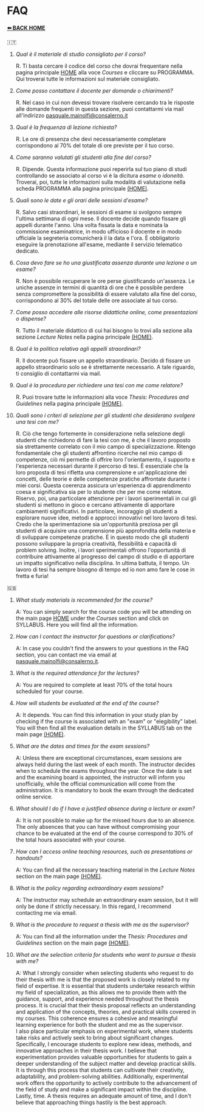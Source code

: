 # **FAQ**  

[**⬅️ BACK HOME**](/README.md)

🇮🇹  

1. *Qual è il materiale di studio consigliato per il corso?*

    R. Ti basta cercare il codice del corso che dovrai frequentare nella pagina principale [HOME](/HOME.md) alla voce *Courses* e cliccare su PROGRAMMA. Qui troverai tutte le informazioni sul materiale consigliato.

2. *Come posso contattare il docente per domande o chiarimenti?*

    R. Nel caso in cui non devessi trovare risolvere cercando tra le risposte alle domande frequenti in questa sezione, puoi contattarmi via mail all'indirizzo <pasquale.mainolfi@consalerno.it>

3. *Qual è la frequenza di lezione richiesta?*

    R. Le ore di presenza che devi necessariamente completare corrispondono al 70% del totale di ore previste per il tuo corso.

4. *Come saranno valutati gli studenti alla fine del corso?*

    R. Dipende. Questa informazione puoi reperirla sul tuo piano di studi controllando se associato al corso vi è la dicitura *esame* o *idoneità*. Troverai, poi, tutte le informazioni sulla modalità di valutazione nella scheda PROGRAMMA alla pagina principale [(HOME)](/HOME.md).

5. *Quali sono le date e gli orari delle sessioni d'esame?*

    R. Salvo casi straordinari, le sessioni di esame si svolgono sempre l'ultima settimana di ogni mese. Il docente decide quando fissare gli appelli durante l'anno. Una volta fissata la data e nominata la commissione esaminatrice, in modo ufficioso il docente e in modo ufficiale la segreteria comunicherà il la data e l'ora. È obbligatorio eseguire la prenotazione all'esame, mediante il servizio telematico dedicato.

6. *Cosa devo fare se ho una giustificata assenza durante una lezione o un esame?*

    R. Non è possibile recuperare le ore perse giustificando un'assenza. Le uniche assenze in termini di quantità di ore che è possibile perdere senza compromettere la possibilità di essere valutato alla fine del corso, corrispondono al 30% del totale delle ore associate al tuo corso.

7. *Come posso accedere alle risorse didattiche online, come presentazioni o dispense?*

    R. Tutto il materiale didattico di cui hai bisogno lo trovi alla sezione alla sezione *Lecture Notes* nella pagina principale [(HOME)](/HOME.md).

8. *Qual è la politica relativa agli appelli straordinari?*

    R. Il docente può fissare un appello straordinario. Decido di fissare un appello straordinario solo se è strettamente necessario. A tale riguardo, ti consiglio di contattarmi via mail.

9. *Qual è la procedura per richiedere una tesi con me come relatore?*

    R. Puoi trovare tutte le informazioni alla voce *Thesis: Procedures and Guidelines* nella pagina principale [(HOME)](/HOME.md).

10. *Quali sono i criteri di selezione per gli studenti che desiderano svolgere una tesi con me?*

    R. Ciò che tengo fortemente in considerazione nella selezione degli studenti che richiedono di fare la tesi con me, è che il lavoro proposto sia strettamente correlato con il mio campo di specializzazione. Ritengo fondamentale che gli studenti affrontino ricerche nel mio campo di competenze, ciò mi permette di offrire loro l'orientamento, il supporto e l'esperienza necessari durante il percorso di tesi. È essenziale che la loro proposta di tesi rifletta una comprensione e un'applicazione dei concetti, delle teorie e delle competenze pratiche affrontate durante i miei corsi. Questa coerenza assicura un'esperienza di apprendimento coesa e significativa sia per lo studente che per me come relatore. Riservo, poi, una particolare attenzione per i lavori sperimentali in cui gli studenti si mettono in gioco e cercano attivamente di apportare cambiamenti significativi. In particolare, incoraggio gli studenti a esplorare nuove idee, metodi e approcci innovativi nel loro lavoro di tesi. Credo che la sperimentazione sia un'opportunità preziosa per gli studenti di acquisire una comprensione più approfondita della materia e di sviluppare competenze pratiche. È in questo modo che gli studenti possono sviluppare la propria creatività, flessibilità e capacità di problem solving. Inoltre, i lavori sperimentali offrono l'opportunità di contribuire attivamente al progresso del campo di studio e di apportare un impatto significativo nella disciplina. In ultima battuta, il tempo. Un lavoro di tesi ha sempre bisogno di tempo ed io non amo fare le cose in fretta e furia!

🇬🇧

1. *What study materials is recommended for the course?*

   A: You can simply search for the course code you will be attending on the main page [HOME](/HOME.md) under the *Courses* section and click on SYLLABUS. Here you will find all the information.

2. *How can I contact the instructor for questions or clarifications?*

   A: In case you couldn't find the answers to your questions in the FAQ section, you can contact me via email at <pasquale.mainolfi@consalerno.it>.

3. *What is the required attendance for the lectures?*

   A: You are required to complete at least 70% of the total hours scheduled for your course.

4. *How will students be evaluated at the end of the course?*

   A: It depends. You can find this information in your study plan by checking if the course is associated with an "exam" or "elegibility" label. You will then find all the evaluation details in the SYLLABUS tab on the main page [(HOME)](/HOME.md).

5. *What are the dates and times for the exam sessions?*

   A: Unless there are exceptional circumstances, exam sessions are always held during the last week of each month. The instructor decides when to schedule the exams throughout the year. Once the date is set and the examining board is appointed, the instructor will inform you unofficially, while the official communication will come from the administration. It is mandatory to book the exam through the dedicated online service.

6. *What should I do if I have a justified absence during a lecture or exam?*

   A: It is not possible to make up for the missed hours due to an absence. The only absences that you can have without compromising your chance to be evaluated at the end of the course correspond to 30% of the total hours associated with your course.

7. *How can I access online teaching resources, such as presentations or handouts?*

   A: You can find all the necessary teaching material in the *Lecture Notes* section on the main page [(HOME)](/HOME.md).

8. *What is the policy regarding extraordinary exam sessions?*

   A: The instructor may schedule an extraordinary exam session, but it will only be done if strictly necessary. In this regard, I recommend contacting me via email.

9. *What is the procedure to request a thesis with me as the supervisor?*

   A: You can find all the information under the *Thesis: Procedures and Guidelines* section on the main page [(HOME)](/HOME.md).

10. *What are the selection criteria for students who want to pursue a thesis with me?*

    A: What I strongly consider when selecting students who request to do their thesis with me is that the proposed work is closely related to my field of expertise. It is essential that students undertake research within my field of specialization, as this allows me to provide them with the guidance, support, and experience needed throughout the thesis process. It is crucial that their thesis proposal reflects an understanding and application of the concepts, theories, and practical skills covered in my courses. This coherence ensures a cohesive and meaningful learning experience for both the student and me as the supervisor.  
    I also place particular emphasis on experimental work, where students take risks and actively seek to bring about significant changes. Specifically, I encourage students to explore new ideas, methods, and innovative approaches in their thesis work. I believe that experimentation provides valuable opportunities for students to gain a deeper understanding of the subject matter and develop practical skills. It is through this process that students can cultivate their creativity, adaptability, and problem-solving abilities. Additionally, experimental work offers the opportunity to actively contribute to the advancement of the field of study and make a significant impact within the discipline.  
    Lastly, time. A thesis requires an adequate amount of time, and I don't believe that approaching things hastily is the best approach.
